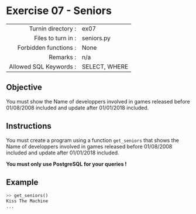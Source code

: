 # Exercise 07 - Seniors

|                         |                    |
| -----------------------:| ------------------ |
|   Turnin directory :    |  ex07              |
|   Files to turn in :    |  seniors.py        |
|   Forbidden functions : |  None              |
|   Remarks :             |  n/a               |
| Allowed SQL Keywords :  | SELECT, WHERE |

## Objective

You must show the Name of developpers involved in games released before 01/08/2008 included and update after 01/01/2018 included.

## Instructions

You must create a program using a function `get_seniors` that shows the Name of developpers involved in games released before 01/08/2008 included and update after 01/01/2018 included.

**You must only use PostgreSQL for your queries !**

## Example

```python
>> get_seniors()
Kiss The Machine
...
```